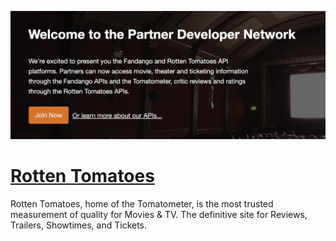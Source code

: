 [![Visit Rotten Tomatoes](imagePreview.png)](https://developer.fandango.com/rotten_tomatoes)

# [Rotten Tomatoes](https://developer.fandango.com/rotten_tomatoes)

Rotten Tomatoes, home of the Tomatometer, is the most trusted measurement of quality for Movies & TV. The definitive site for Reviews, Trailers, Showtimes, and Tickets.

